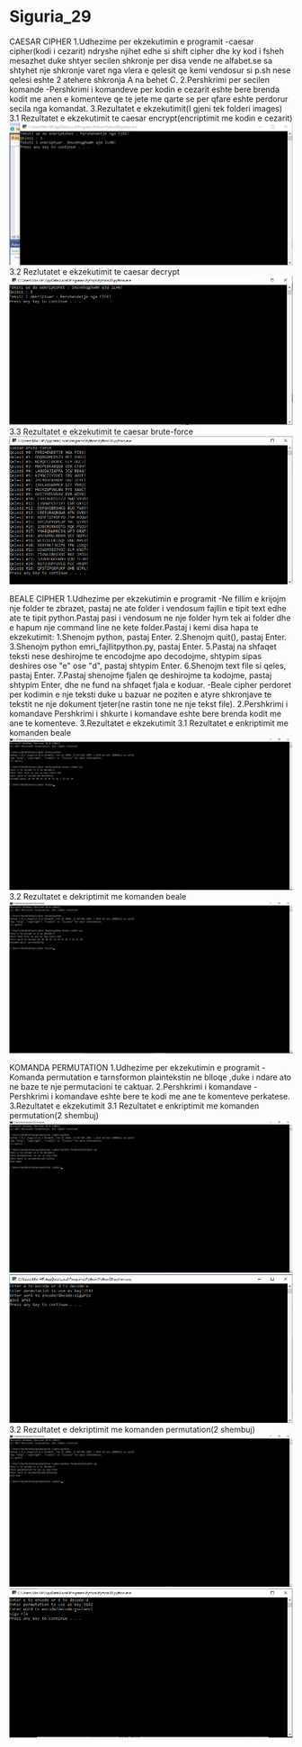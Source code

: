 # Siguria_29
CAESAR CIPHER
1.Udhezime per ekzekutimin e programit
-caesar cipher(kodi i cezarit) ndryshe njihet edhe si shift cipher dhe ky kod i fsheh mesazhet duke  shtyer secilen shkronje per disa vende ne alfabet.se sa shtyhet nje shkronje varet nga vlera e qelesit qe kemi vendosur si p.sh nese qelesi eshte 2 atehere shkronja A na behet C.
2.Pershkrimi per secilen komande
-Pershkrimi i komandeve per kodin e cezarit eshte bere brenda kodit me anen e komenteve qe te jete me qarte se per qfare eshte perdorur secila nga komandat.
3.Rezultatet e ekzekutimit(I gjeni tek folderi images)
3.1 Rezultatet e ekzekutimit te caesar encrypt(encriptimit me kodin e cezarit)
![](images/caesarencrypt.PNG)
3.2 Rezlutatet e ekzekutimit te caesar decrypt
![](images/caesardecrypt.PNG)
3.3 Rezultatet e ekzekutimit te caesar brute-force
![](images/caesarbruteforce.PNG)

BEALE CIPHER
1.Udhezime per ekzekutimin e programit
-Ne fillim e krijojm nje folder te zbrazet, pastaj ne ate folder i vendosum fajllin e tipit text edhe ate te tipit python.Pastaj pasi i vendosum ne nje folder hym tek ai folder dhe e hapum nje command line ne kete folder.Pastaj i kemi disa hapa te ekzekutimit:
1.Shenojm python, pastaj Enter.
2.Shenojm quit(), pastaj Enter.
3.Shenojm python emri_fajllitpython.py, pastaj Enter.
5.Pastaj na shfaqet teksti nese deshirojme te encodojme apo decodojme, shtypim sipas deshires ose "e" ose "d", pastaj shtypim Enter.
6.Shenojm text file si qeles, pastaj Enter.
7.Pastaj shenojme fjalen qe deshirojme ta kodojme, pastaj shtypim Enter, dhe ne fund na shfaqet fjala e koduar.
-Beale cipher perdoret per kodimin e nje teksti duke u bazuar ne poziten e atyre shkronjave te tekstit ne nje dokument tjeter(ne rastin tone ne nje tekst file).
2.Pershkrimi i komandave
Pershkrimi i shkurte i komandave eshte bere brenda kodit me ane te komenteve.
3.Rezultatet e ekzekutimit
3.1 Rezultatet e enkriptimit me komanden beale
![](images/beale_encrypt.PNG)
3.2 Rezultatet e dekriptimit me komanden beale
![](images/beale_decrypt.PNG)


KOMANDA PERMUTATION
1.Udhezime per ekzekutimin e programit
-Komanda permutation e tarnsformon plaintekstin ne blloqe ,duke i ndare ato ne baze te nje permutacioni te caktuar.
2.Pershkrimi i komandave
-Pershkrimi i komandave eshte bere te kodi me ane te komenteve perkatese.
3.Rezultatet e ekzekutimit
3.1 Rezultatet e enkriptimit me komanden permutation(2 shembuj)
![](images/permutation_encrypt.PNG)
![](images/permutation_encrypt2.PNG)
3.2 Rezultatet e dekriptimit me komanden permutation(2 shembuj)
![](images/permutation_decrypt.PNG)
![](images/permutation_decrypt2.PNG)

